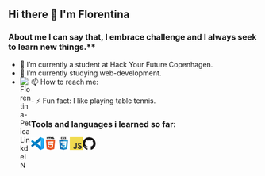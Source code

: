 ## Hi there 👋 I'm Florentina

<!--
**FlorentinaPetica/FlorentinaPetica** is a ✨ _special_ ✨ repository because its `README.md` (this file) appears on your GitHub profile.
-->

### About me I can say that, I embrace challenge and I always seek to learn new things.**

- 🔭 I’m currently a student at Hack Your Future Copenhagen.
- 🌱 I’m currently studying web-development.
- 📫 How to reach me: <a href="https://www.linkedin.com/in/florentina-petica-161286166/">
  <img align="left" alt="Florentina-Petica LinkdeIN" width="22px" src="https://raw.githubusercontent.com/peterthehan/peterthehan/master/assets/linkedin.svg" />
</a>
- ⚡ Fun fact: I like playing table tennis. 
 <br />

### Tools and languages i learned so far:

<img align="left" alt="Visual Studio Code" width="26px" src="https://raw.githubusercontent.com/github/explore/80688e429a7d4ef2fca1e82350fe8e3517d3494d/topics/visual-studio-code/visual-studio-code.png" />
<img align="left" alt="HTML5" width="26px" src="https://raw.githubusercontent.com/github/explore/80688e429a7d4ef2fca1e82350fe8e3517d3494d/topics/html/html.png" />
<img align="left" alt="CSS3" width="26px" src="https://raw.githubusercontent.com/github/explore/80688e429a7d4ef2fca1e82350fe8e3517d3494d/topics/css/css.png" />
<img align="left" alt="JavaScript" width="26px" src="https://raw.githubusercontent.com/github/explore/80688e429a7d4ef2fca1e82350fe8e3517d3494d/topics/javascript/javascript.png" />
<img align="left" alt="GitHub" width="26px" src="https://raw.githubusercontent.com/github/explore/78df643247d429f6cc873026c0622819ad797942/topics/github/github.png" />

